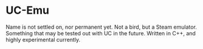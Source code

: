 # UC-Emu
Name is not settled on, nor permanent yet. Not a bird, but a Steam emulator. Something that may be tested out with UC in the future. Written in C++, and highly experimental currently.
